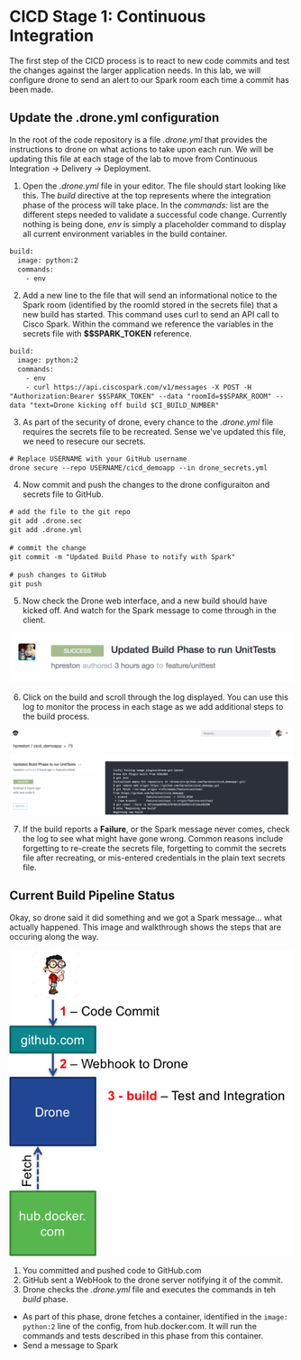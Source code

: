 # CICD Stage 1: Continuous Integration

The first step of the CICD process is to react to new code commits and test the changes against the larger application needs.  In this lab, we will configure drone to send an alert to our Spark room each time a commit has been made.

## Update the .drone.yml configuration

In the root of the code repository is a file _.drone.yml_ that provides the instructions to drone on what actions to take upon each run.  We will be updating this file at each stage of the lab to move from Continuous Integration -> Delivery -> Deployment.

1. Open the _.drone.yml_ file in your editor.  The file should start looking like this.  The _build_ directive at the top represents where the integration phase of the process will take place.  In the _commands:_ list are the different steps needed to validate a successful code change.  Currently nothing is being done, _env_ is simply a placeholder command to display all current environment variables in the build container.
```
build:
  image: python:2
  commands:
    - env
```
2. Add a new line to the file that will send an informational notice to the Spark room (identified by the roomId stored in the secrets file) that a new build has started.  This command uses curl to send an API call to Cisco Spark.  Within the command we reference the variables in the secrets file with **$$SPARK_TOKEN** reference.
```
build:
  image: python:2
  commands:
    - env
    - curl https://api.ciscospark.com/v1/messages -X POST -H "Authorization:Bearer $$SPARK_TOKEN" --data "roomId=$$SPARK_ROOM" --data "text=Drone kicking off build $CI_BUILD_NUMBER"
```
3. As part of the security of drone, every chance to the _.drone.yml_ file requires the secrets file to be recreated.  Sense we've updated this file, we need to resecure our secrets.
```
# Replace USERNAME with your GitHub username
drone secure --repo USERNAME/cicd_demoapp --in drone_secrets.yml
```
4. Now commit and push the changes to the drone configuraiton and secrets file to GitHub.
```
# add the file to the git repo
git add .drone.sec
git add .drone.yml

# commit the change
git commit -m "Updated Build Phase to notify with Spark"

# push changes to GitHub
git push
```
5. Now check the Drone web interface, and a new build should have kicked off.  And watch for the Spark message to come through in the client.

![Drone Build](images/drone_2nd_build.png)

6. Click on the build and scroll through the log displayed.  You can use this log to monitor the process in each stage as we add additional steps to the build process.

![Drone Build](images/drone_2nd_build_details.png)

7. If the build reports a **Failure**, or the Spark message never comes, check the log to see what might have gone wrong.  Common reasons include forgetting to re-create the secrets file, forgetting to commit the secrets file after recreating, or mis-entered credentials in the plain text secrets file.

## Current Build Pipeline Status

Okay, so drone said it did something and we got a Spark message... what actually happened.  This image and walkthrough shows the steps that are occuring along the way.

![Stage 1 Diagram](images/stage_1_diagram.png)

1. You committed and pushed code to GitHub.com
2. GitHub sent a WebHook to the drone server notifying it of the commit.
3. Drone checks the _.drone.yml_ file and executes the commands in teh _build_ phase.
  * As part of this phase, drone fetches a container, identified in the `image: python:2` line of the config, from hub.docker.com.  It will run the commands and tests described in this phase from this container.
  * Send a message to Spark